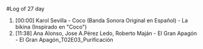 #Log of 27 day

1. [00:00] Karol Sevilla - Coco (Banda Sonora Original en Español) - La bikina (Inspirado en "Coco")
1. [11:38] Ana Alonso, Jose A.Pérez Ledo, Roberto Maján - El Gran Apagón - El Gran Apagón_T02E03_Purificación
